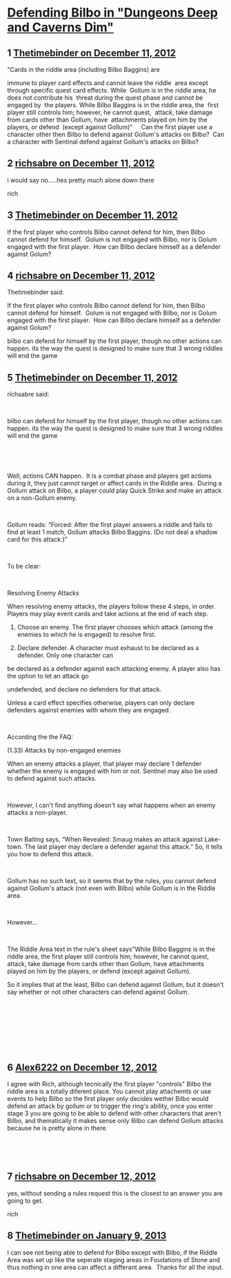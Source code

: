 # [Defending Bilbo in &quot;Dungeons Deep and Caverns Dim&quot;](https://community.fantasyflightgames.com/topic/75414-defending-bilbo-in-dungeons-deep-and-caverns-dim/)

## 1 [Thetimebinder on December 11, 2012](https://community.fantasyflightgames.com/topic/75414-defending-bilbo-in-dungeons-deep-and-caverns-dim/?do=findComment&comment=732572)

"Cards in the riddle area (including Bilbo Baggins) are 

immune to player card effects and cannot leave the riddle 
area except through specific quest card effects. While 
Gollum is in the riddle area, he does not contribute his 
threat during the quest phase and cannot be engaged by 
the players. While Bilbo Baggins is in the riddle area, the 
first player still controls him; however, he cannot quest, 
attack, take damage from cards other than Gollum, have 
attachments played on him by the players, or defend 
(except against Gollum)"
 
 
Can the first player use a character other then Bilbo to defend against Gollum's attacks on Bilbo?  Can a character with Sentinal defend against Gollum's attacks on Bilbo?

## 2 [richsabre on December 11, 2012](https://community.fantasyflightgames.com/topic/75414-defending-bilbo-in-dungeons-deep-and-caverns-dim/?do=findComment&comment=732592)

i would say no…..hes pretty much alone down there

rich

## 3 [Thetimebinder on December 11, 2012](https://community.fantasyflightgames.com/topic/75414-defending-bilbo-in-dungeons-deep-and-caverns-dim/?do=findComment&comment=732916)

If the first player who controls Bilbo cannot defend for him, then Bilbo cannot defend for himself.  Golum is not engaged with Bilbo, nor is Golum engaged with the first player.  How can Bilbo declare himself as a defender against Golum?

## 4 [richsabre on December 11, 2012](https://community.fantasyflightgames.com/topic/75414-defending-bilbo-in-dungeons-deep-and-caverns-dim/?do=findComment&comment=732944)

Thetimebinder said:

If the first player who controls Bilbo cannot defend for him, then Bilbo cannot defend for himself.  Golum is not engaged with Bilbo, nor is Golum engaged with the first player.  How can Bilbo declare himself as a defender against Golum?



bilbo can defend for himself by the first player, though no other actions can happen. its the way the quest is designed to make sure that 3 wrong riddles will end the game

## 5 [Thetimebinder on December 11, 2012](https://community.fantasyflightgames.com/topic/75414-defending-bilbo-in-dungeons-deep-and-caverns-dim/?do=findComment&comment=732984)

richsabre said:

 

bilbo can defend for himself by the first player, though no other actions can happen. its the way the quest is designed to make sure that 3 wrong riddles will end the game

 

 

Well, actions CAN happen.  It is a combat phase and players get actions during it, they just cannot target or affect cards in the Riddle area.  During a Gollum attack on Bilbo, a player could play Quick Strike and make an attack on a non-Gollum enemy.

 

Gollum reads: “Forced: After the first player answers a riddle and fails to find at least 1 match, Gollum attacks Bilbo Baggins. (Do not deal a shadow card for this attack.)”

 

To be clear:

 

Resolving Enemy Attacks

When resolving enemy attacks, the players follow these 4 steps, in order. Players may play event cards and take actions at the end of each step.

1. Choose an enemy. The first player chooses which attack (among the enemies to which he is engaged) to resolve first.

2. Declare defender. A character must exhaust to be declared as a defender. Only one character can

be declared as a defender against each attacking enemy. A player also has the option to let an attack go

undefended, and declare no defenders for that attack.

Unless a card effect specifies otherwise, players can only declare defenders against enemies with whom they are engaged.

 

According the the FAQ:

(1.33) Attacks by non-engaged enemies

When an enemy attacks a player, that player may declare 1 defender whether the enemy is engaged with him or not. Sentinel may also be used to defend against such attacks.

 

However, I can't find anything doesn't say what happens when an enemy attacks a non-player.

 

Town Baiting says, “When Revealed: Smaug makes an attack against Lake-town. The last player may declare a defender against this attack.” So, it tells you how to defend this attack.

 

Gollum has no such text, so it seems that by the rules, you cannot defend against Gollum's attack (not even with Bilbo) while Gollum is in the Riddle area.

 

However…

 

The Riddle Area text in the rule's sheet says”While Bilbo Baggins is in the riddle area, the first player still controls him; however, he cannot quest, attack, take damage from cards other than Gollum, have attachments played on him by the players, or defend (except against Gollum).

So it implies that at the least, Bilbo can defend against Gollum, but it doesn't say whether or not other characters can defend against Gollum.

 

 

 

 

## 6 [Alex6222 on December 12, 2012](https://community.fantasyflightgames.com/topic/75414-defending-bilbo-in-dungeons-deep-and-caverns-dim/?do=findComment&comment=733209)

I agree with Rich, although tecnically the first player "controls" Bilbo the riddle area is a totally diferent place. You cannot play attachemts or use events to help Bilbo so the first player only decides wether Bilbo would defend an attack by gollum or to trigger the ring's ability, once you enter stage 3 you are going to be able to defend with other characters that aren't Bilbo, and thematically it makes sense only Bilbo can defend Gollum attacks because he is pretty alone in there.

 

 

## 7 [richsabre on December 12, 2012](https://community.fantasyflightgames.com/topic/75414-defending-bilbo-in-dungeons-deep-and-caverns-dim/?do=findComment&comment=733251)

yes, without sending a rules request this is the closest to an answer you are going to get.

rich

## 8 [Thetimebinder on January 9, 2013](https://community.fantasyflightgames.com/topic/75414-defending-bilbo-in-dungeons-deep-and-caverns-dim/?do=findComment&comment=745336)

I can see not being able to defend for Bilbo except with Bilbo, if the Riddle Area was set up like the seperate staging areas in Foudations of Stone and thus nothing in one area can affect a differant area.  Thanks for all the input.

